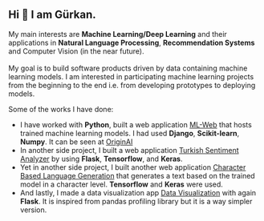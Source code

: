 ## Hi 👋 I am Gürkan.

My main interests are **Machine Learning/Deep Learning** and their applications in **Natural Language Processing**, **Recommendation Systems** and Computer Vision (in the near future).<br /><br />
My goal is to build software products driven by data containing machine learning models. I am interested in participating machine learning projects from the beginning to the end i.e. from developing prototypes to deploying models.

Some of the works I have done:

- I have worked with **Python**, built a web application [ML-Web](https://github.com/gurkandyilmaz/ml-website) that hosts trained machine learning models. I had used **Django**, **Scikit-learn**, **Numpy**. It can be seen at [OriginAI](http://originai.herokuapp.com/)
- In another side project, I built a web application [Turkish Sentiment Analyzer](https://github.com/gurkandyilmaz/sentiment) by using **Flask**, **Tensorflow**, and **Keras**.
- Yet in another side project, I built another web application [Character Based Language Generation](https://github.com/gurkandyilmaz/language_generation) that generates a text based on the trained model in a character level. **Tensorflow** and **Keras** were used.
- And lastly, I made a data visualization app [Data Visualization](https://github.com/gurkandyilmaz/data_visualization) with again **Flask**. It is inspired from pandas profiling library but it is a way simpler version.

<!-- 
## 💻 Work Stats

![Gurkans's Github stats](https://github-readme-stats.vercel.app/api?username=gurkandyilmaz&show_icons=true)
-->

<!--
- 🔭 I’m currently working on ...
- 🌱 I’m currently learning 
- 👯 I’m looking to collaborate on ...
- 🤔 I’m looking for help with ...
- 💬 Ask me about ...
- 📫 How to reach me: ...
- 😄 Pronouns: ...
- ⚡ Fun fact: ...

-->
